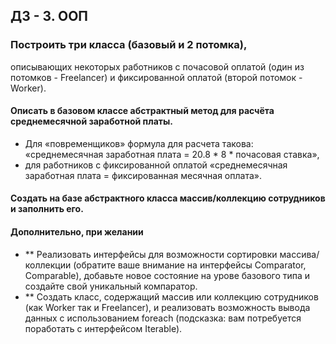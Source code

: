 ## ДЗ - 3. ООП

### Построить три класса (базовый и 2 потомка),
описывающих некоторых работников с почасовой оплатой (один из потомков - Freelancer)
и фиксированной оплатой (второй потомок -Worker).
#### Описать в базовом классе абстрактный метод для расчёта среднемесячной заработной платы.
* Для «повременщиков» формула для расчета такова:
«среднемесячная заработная плата = 20.8 * 8 * почасовая ставка»,
* для работников с фиксированной оплатой «среднемесячная заработная плата = фиксированная месячная оплата».
#### Создать на базе абстрактного класса массив/коллекцию сотрудников и заполнить его.
#### Дополнительно, при желании
* ** Реализовать интерфейсы для возможности сортировки массива/коллекции
(обратите ваше внимание на интерфейсы Comparator, Comparable),
добавьте новое состояние на урове базового типа и создайте свой уникальный компаратор.
* ** Создать класс, содержащий массив или коллекцию сотрудников
(как Worker так и Freelancer), и реализовать возможность вывода данных
с использованием foreach (подсказка: вам потребуется поработать с интерфейсом Iterable).